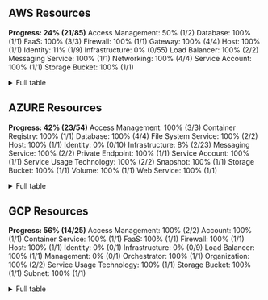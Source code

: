 ## AWS Resources

**Progress: 24% (21/85)**
Access Management: 50% (1/2)
Database: 100% (1/1)
FaaS: 100% (3/3)
Firewall: 100% (1/1)
Gateway: 100% (4/4)
Host: 100% (1/1)
Identity: 11% (1/9)
Infrastructure: 0% (0/55)
Load Balancer: 100% (2/2)
Messaging Service: 100% (1/1)
Networking: 100% (4/4)
Service Account: 100% (1/1)
Storage Bucket: 100% (1/1)

<details> <summary>Full table</summary>

| Category | Old Type | Type | Implemented? |
|---|---|---|---|
| Access Management | IAM Policy | AWS IAM Policy | Yes ✅ |
| Access Management | S3 Access Control List | AWS S3 Access Control List | No ❌ |
| Database | RDS Instance | AWS RDS Instance | Yes ✅ |
| FaaS | Lambda Event Source Mapping | AWS Lambda Event Source Mapping | Yes ✅ |
| FaaS | Lambda Function | AWS Lambda Function | Yes ✅ |
| FaaS | Lambda Layer | AWS Lambda Layer | Yes ✅ |
| Firewall | EC2 Security Group | AWS EC2 Security Group | Yes ✅ |
| Gateway | Internet Gateway | AWS Internet Gateway | Yes ✅ |
| Gateway | NAT Gateway | AWS NAT Gateway | Yes ✅ |
| Gateway | Transit Gateway | AWS Transit Gateway | Yes ✅ |
| Gateway | Transit Gateway Attachment | AWS Transit Gateway Attachment | Yes ✅ |
| Host | EC2 Instance | AWS EC2 Instance | Yes ✅ |
| Identity | Access Key |  | No ❌ |
| Identity | API Gateway Client Certificate |  | No ❌ |
| Identity | IAM User | AWS IAM User | Yes ✅ |
| Identity | EC2 Key Pair |  | No ❌ |
| Identity | IAM Group |  | No ❌ |
| Identity | IAM Policy Statement |  | No ❌ |
| Identity | IAM Principal |  | No ❌ |
| Identity | KMS Key Grant |  | No ❌ |
| Identity | S3 Bucket Policy Statement |  | No ❌ |
| Infrastructure | API Gateway Resource |  | No ❌ |
| Infrastructure | API Gateway REST API |  | No ❌ |
| Infrastructure | API Gateway Stage |  | No ❌ |
| Infrastructure | Auto Scaling Group |  | No ❌ |
| Infrastructure | Cloud Service Provider Account |  | No ❌ |
| Infrastructure | Config Configuration Recorder |  | No ❌ |
| Infrastructure | Config Delivery Channel |  | No ❌ |
| Infrastructure | DB Subnet Group |  | No ❌ |
| Infrastructure | DNS Record |  | No ❌ |
| Infrastructure | DynamoDB Table |  | No ❌ |
| Infrastructure | EBS Snapshot |  | No ❌ |
| Infrastructure | EBS Volume |  | No ❌ |
| Infrastructure | EC2 AMI |  | No ❌ |
| Infrastructure | EC2 Private IP |  | No ❌ |
| Infrastructure | EC2 Reserved Instance |  | No ❌ |
| Infrastructure | ECR Image |  | No ❌ |
| Infrastructure | ECR Repository |  | No ❌ |
| Infrastructure | ECR Repository Image |  | No ❌ |
| Infrastructure | ECS Cluster |  | No ❌ |
| Infrastructure | ECS Container |  | No ❌ |
| Infrastructure | ECS Container Definition |  | No ❌ |
| Infrastructure | ECS Container Instance |  | No ❌ |
| Infrastructure | ECS Service |  | No ❌ |
| Infrastructure | ECS Task |  | No ❌ |
| Infrastructure | ECS Task Definition |  | No ❌ |
| Infrastructure | EKS Cluster |  | No ❌ |
| Infrastructure | ELBv2 Listener |  | No ❌ |
| Infrastructure | Elastic IP |  | No ❌ |
| Infrastructure | Elasticsearch Domain |  | No ❌ |
| Infrastructure | ELB Listener |  | No ❌ |
| Infrastructure | EMR Cluster |  | No ❌ |
| Infrastructure | Inbound IP Permission |  | No ❌ |
| Infrastructure | IP Address |  | No ❌ |
| Infrastructure | IP Rule |  | No ❌ |
| Infrastructure | KMS Key |  | No ❌ |
| Infrastructure | KMS Key Alias |  | No ❌ |
| Infrastructure | Lambda Function Alias |  | No ❌ |
| Infrastructure | Launch Configuration |  | No ❌ |
| Infrastructure | Launch Template |  | No ❌ |
| Infrastructure | Launch Template Version |  | No ❌ |
| Infrastructure | Nameserver |  | No ❌ |
| Infrastructure | Network Endpoint |  | No ❌ |
| Infrastructure | RDS Cluster |  | No ❌ |
| Infrastructure | RDS Snapshot |  | No ❌ |
| Infrastructure | Redshift Cluster |  | No ❌ |
| Infrastructure | Route53 DNS Record |  | No ❌ |
| Infrastructure | Route53 DNS Zone |  | No ❌ |
| Infrastructure | Secrets Manager Secret |  | No ❌ |
| Infrastructure | Security Hub |  | No ❌ |
| Infrastructure | SQS Queue |  | No ❌ |
| Infrastructure | Systems Manager Instance |  | No ❌ |
| Infrastructure | Systems Manager Instance Patch |  | No ❌ |
| Infrastructure | VPC CIDR Block |  | No ❌ |
| Infrastructure | VPC IPv4 CIDR Block |  | No ❌ |
| Infrastructure | VPC IPv6 CIDR Block |  | No ❌ |
| Load Balancer | Elastic Load Balancer | AWS Elastic Load Balancer | Yes ✅ |
| Load Balancer | Elastic Load Balancer v2 | AWS Elastic Load Balancer v2 | Yes ✅ |
| Messaging Service | SNS Topic | AWS SNS Topic | Yes ✅ |
| Networking | EC2 Network Interface | AWS EC2 Network Interface | Yes ✅ |
| Networking | EC2 Subnet | AWS EC2 Subnet | Yes ✅ |
| Networking | VPC | AWS VPC | Yes ✅ |
| Networking | VPC Peering Connection | AWS VPC Peering Connection | Yes ✅ |
| Service Account | IAM Role | AWS IAM Role | Yes ✅ |
| Storage Bucket | S3 Bucket | AWS S3 Bucket | Yes ✅ |

</details>

## AZURE Resources

**Progress: 42% (23/54)**
Access Management: 100% (3/3)
Container Registry: 100% (1/1)
Database: 100% (4/4)
File System Service: 100% (2/2)
Host: 100% (1/1)
Identity: 0% (0/10)
Infrastructure: 8% (2/23)
Messaging Service: 100% (2/2)
Private Endpoint: 100% (1/1)
Service Account: 100% (1/1)
Service Usage Technology: 100% (2/2)
Snapshot: 100% (1/1)
Storage Bucket: 100% (1/1)
Volume: 100% (1/1)
Web Service: 100% (1/1)

<details> <summary>Full table</summary>

| Category | Old Type | Type | Implemented? |
|---|---|---|---|
| Access Management | Azure Resource Group | Azure Resource Group | Yes ✅ |
| Access Management | Azure Subscription | Azure Subscription | Yes ✅ |
| Access Management | Azure Tenant | Azure Tenant | Yes ✅ |
| Container Registry | Azure Container Registry | Azure Container Registry | Yes ✅ |
| Database | Azure Elastic Pool | Azure Elastic Pool | Yes ✅ |
| Database | Azure SQL Database | Azure SQL Database | Yes ✅ |
| Database | Azure SQL Server | Azure SQL Server | Yes ✅ |
| Database | Azure Storage Table |  | Yes ✅ |
| File System Service | Azure Storage File Service |  | Yes ✅ |
| File System Service | Azure Storage File Share |  | Yes ✅ |
| Host | Azure Virtual Machine | Azure Virtual Machine | Yes ✅ |
| Identity | Access Key |  | No ❌ |
| Identity | API Gateway Client Certificate |  | No ❌ |
| Identity | Azure AD Application |  | No ❌ |
| Identity | Azure AD Group |  | No ❌ |
| Identity | Azure AD Service Principal |  | No ❌ |
| Identity | Azure AD User |  | No ❌ |
| Identity | Azure Role |  | No ❌ |
| Identity | Azure Role Assignment |  | No ❌ |
| Identity | Azure Server AD Administrator |  | No ❌ |
| Identity | EC2 Key Pair |  | No ❌ |
| Infrastructure | Azure Cosmos DB Account | Azure Cosmos DB Account | Yes ✅ |
| Infrastructure | Azure Cosmos DB Account Failover Policy |  | No ❌ |
| Infrastructure | Azure Cosmos DB Cassandra Keyspace |  | No ❌ |
| Infrastructure | Azure Cosmos DB Cassandra Table |  | No ❌ |
| Infrastructure | Azure Cosmos DB CORS Policy |  | No ❌ |
| Infrastructure | Azure Cosmos DB Location |  | No ❌ |
| Infrastructure | Azure Cosmos DB MongoDB Collection |  | No ❌ |
| Infrastructure | Azure Cosmos DB MongoDB Database |  | No ❌ |
| Infrastructure | Azure Cosmos DB Private Endpoint Connection |  | No ❌ |
| Infrastructure | Azure Cosmos DB SQL Container |  | No ❌ |
| Infrastructure | Azure Cosmos DB SQL Database | Azure Cosmos DB SQL Database | Yes ✅ |
| Infrastructure | Azure Cosmos DB Table Resource |  | No ❌ |
| Infrastructure | Azure Cosmos DB Virtual Network Rule |  | No ❌ |
| Infrastructure | Azure Data Disk |  | No ❌ |
| Infrastructure | Azure Database Threat Detection Policy |  | No ❌ |
| Infrastructure | Azure Failover Group |  | No ❌ |
| Infrastructure | Azure Function |  | No ❌ |
| Infrastructure | Azure Recoverable Database |  | No ❌ |
| Infrastructure | Azure Replication Link |  | No ❌ |
| Infrastructure | Azure Restorable Dropped Database |  | No ❌ |
| Infrastructure | Azure Restore Point |  | No ❌ |
| Infrastructure | Azure Server DNS Alias |  | No ❌ |
| Infrastructure | Azure Transparent Data Encryption |  | No ❌ |
| Messaging Service | Azure Storage Queue | Azure Storage Queue | Yes ✅ |
| Messaging Service | Azure Storage Queue Service | Azure Storage Queue Service | Yes ✅ |
| Private Endpoint | Azure Storage Account | Azure Storage Account | Yes ✅ |
| Service Account | Azure Principal | Azure Principal | Yes ✅ |
| Service Usage Technology | Azure Storage Blob Service | Azure Storage Blob Service | Yes ✅ |
| Service Usage Technology | Azure Storage Table Service |  | Yes ✅ |
| Snapshot | Azure Snapshot | Azure Snapshot | Yes ✅ |
| Storage Bucket | Azure Storage Blob Container |  | Yes ✅ |
| Volume | Azure Disk | Azure Disk | Yes ✅ |
| Web Service | Azure App Service | Azure App Service | Yes ✅ |

</details>

## GCP Resources

**Progress: 56% (14/25)**
Access Management: 100% (2/2)
Account: 100% (1/1)
Container Service: 100% (1/1)
FaaS: 100% (1/1)
Firewall: 100% (1/1)
Host: 100% (1/1)
Identity: 0% (0/1)
Infrastructure: 0% (0/9)
Load Balancer: 100% (1/1)
Management: 0% (0/1)
Orchestrator: 100% (1/1)
Organization: 100% (2/2)
Service Usage Technology: 100% (1/1)
Storage Bucket: 100% (1/1)
Subnet: 100% (1/1)

<details> <summary>Full table</summary>

| Category | Old Type | Type | Implemented? |
|---|---|---|---|
| Access Management | GCP Service Account | GCP Service Account | Yes ✅ |
| Access Management | GCP Service Account Key | GCP Service Account Key | Yes ✅ |
| Account | GCP Project | GCP Project | Yes ✅ |
| Container Service | GCP Cloud Run Service | GCP Cloud Run Service | Yes ✅ |
| FaaS | GCP Cloud Function | GCP Cloud Function | Yes ✅ |
| Firewall | GCP Firewall | GCP Firewall | Yes ✅ |
| Host | GCP Instance | GCP Compute Instance | Yes ✅ |
| Identity | GCP IAM Policy |  | No ❌ |
| Infrastructure | GCP Compute Target Pool |  | No ❌ |
| Infrastructure | GCP DNS Record Set |  | No ❌ |
| Infrastructure | GCP DNS Zone |  | No ❌ |
| Infrastructure | GCP IP Rule |  | No ❌ |
| Infrastructure | GCP Network Interface |  | No ❌ |
| Infrastructure | GCP Network Interface Access Config |  | No ❌ |
| Infrastructure | GCP Network Tag |  | No ❌ |
| Infrastructure | GCP VPC |  | No ❌ |
| Infrastructure | IP Range |  | No ❌ |
| Load Balancer | GCP Forwarding Rule | GCP Load Balancing Forwarding Rule | Yes ✅ |
| Management | GCP Bucket Label |  | No ❌ |
| Orchestrator | GKE Cluster | GCP Kubernetes Engine (GKE) Cluster | Yes ✅ |
| Organization | GCP Folder | GCP Folder | Yes ✅ |
| Organization | GCP Organization | GCP Organization | Yes ✅ |
| Service Usage Technology | GCP IAM Role | GCP IAM Role | Yes ✅ |
| Storage Bucket | GCP Bucket | GCP Bucket | Yes ✅ |
| Subnet | GCP Subnet | GCP Subnet | Yes ✅ |

</details>
